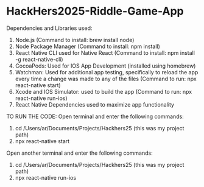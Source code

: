 # HackHers2025-Riddle-Game-App
Dependencies and Libraries used:
1. Node.js (Command to install: brew install node)
2. Node Package Manager (Command to install: npm install)
3. React Native CLI used for Native React (Command to install: npm install -g react-native-cli)
4. CocoaPods: Used for IOS App Development (installed using homebrew)
5. Watchman: Used for additional app testing, specifically to reload the app every time a change was made to any of the files (Command to run: npx react-native start)
6. Xcode and IOS Simulator: used to build the app (Command to run: npx react-native run-ios)
7. React Native Dependencies used to maximize app functionality

TO RUN THE CODE:
Open terminal and enter the following commands:
1. cd  /Users/ar/Documents/Projects/Hackhers25 (this was my project path)
2. npx react-native start

Open another terminal and enter the following commands:
1. cd  /Users/ar/Documents/Projects/Hackhers25 (this was my project path)
2. npx react-native run-ios
